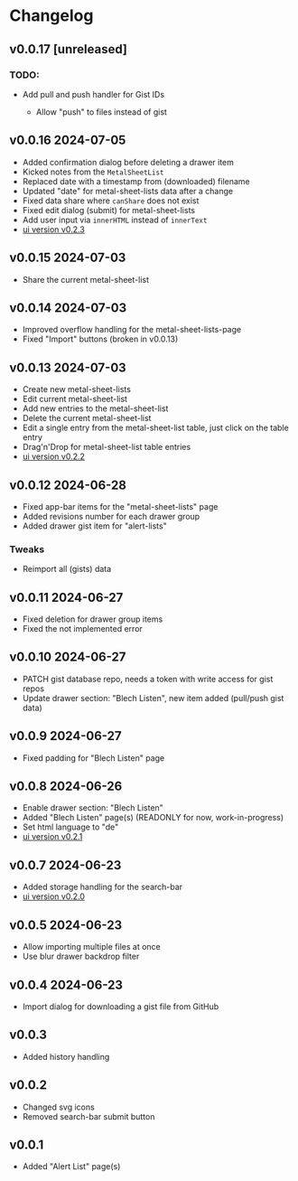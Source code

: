 # Changelog

## v0.0.17 [unreleased]

### TODO:

- Add pull and push handler for Gist IDs

  - Allow "push" to files instead of gist

## v0.0.16 2024-07-05

- Added confirmation dialog before deleting a drawer item
- Kicked notes from the `MetalSheetList`
- Replaced date with a timestamp from (downloaded) filename
- Updated "date" for metal-sheet-lists data after a change
- Fixed data share where `canShare` does not exist
- Fixed edit dialog (submit) for metal-sheet-lists
- Add user input via `innerHTML` instead of `innerText`
- [ui version v0.2.3](https://github.com/knackwurstking/ui)

## v0.0.15 2024-07-03

- Share the current metal-sheet-list

## v0.0.14 2024-07-03

- Improved overflow handling for the metal-sheet-lists-page
- Fixed "Import" buttons (broken in v0.0.13)

## v0.0.13 2024-07-03

- Create new metal-sheet-lists
- Edit current metal-sheet-list
- Add new entries to the metal-sheet-list
- Delete the current metal-sheet-list
- Edit a single entry from the metal-sheet-list table, just click on the table entry
- Drag'n'Drop for metal-sheet-list table entries
- [ui version v0.2.2](https://github.com/knackwurstking/ui)

## v0.0.12 2024-06-28

- Fixed app-bar items for the "metal-sheet-lists" page
- Added revisions number for each drawer group
- Added drawer gist item for "alert-lists"

### Tweaks

- Reimport all (gists) data

## v0.0.11 2024-06-27

- Fixed deletion for drawer group items
- Fixed the not implemented error

## v0.0.10 2024-06-27

- PATCH gist database repo, needs a token with write access for gist repos
- Update drawer section: "Blech Listen", new item added (pull/push gist data)

## v0.0.9 2024-06-27

- Fixed padding for "Blech Listen" page

## v0.0.8 2024-06-26

- Enable drawer section: "Blech Listen"
- Added "Blech Listen" page(s) (READONLY for now, work-in-progress)
- Set html language to "de"
- [ui version v0.2.1](https://github.com/knackwurstking/ui)

## v0.0.7 2024-06-23

- Added storage handling for the search-bar
- [ui version v0.2.0](https://github.com/knackwurstking/ui)

## v0.0.5 2024-06-23

- Allow importing multiple files at once
- Use blur drawer backdrop filter

## v0.0.4 2024-06-23

- Import dialog for downloading a gist file from GitHub

## v0.0.3

- Added history handling

## v0.0.2

- Changed svg icons
- Removed search-bar submit button

## v0.0.1

- Added "Alert List" page(s)
